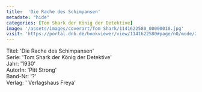 ```yaml
---
title:  'Die Rache des Schimpansen'
metadate: "hide"
categories: [Tom Shark der König der Detektive]
image: '/assets/images/coverart/Tom Shark/1141622580_00000010.jpg'
visit: 'https://portal.dnb.de/bookviewer/view/1141622580#page/n0/mode/2up'
---
```

Titel: 'Die Rache des Schimpansen' <br>
Serie: 'Tom Shark der König der Detektive' <br>
Jahr: '1930' <br>
AutorIn: 'Pitt Strong' <br>
Band-Nr: '?' <br>
Verlag: ' Verlagshaus Freya'